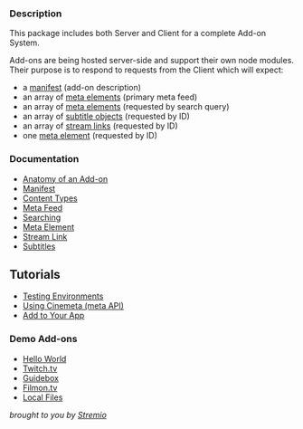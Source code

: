 ### Description

This package includes both Server and Client for a complete Add-on System.

Add-ons are being hosted server-side and support their own node modules. Their purpose is to respond to requests from the Client which will expect:

- a [manifest](/docs/manifest.md) (add-on description)
- an array of [meta elements](/docs/meta/meta.element.md) (primary meta feed)
- an array of [meta elements](/docs/meta/meta.element.md) (requested by search query)
- an array of [subtitle objects](/docs/subtitles/subtitles.object.md) (requested by ID)
- an array of [stream links](/docs/steam/stream.link.md) (requested by ID)
- one [meta element](/docs/meta/meta.element.md) (requested by ID)

### Documentation

- [Anatomy of an Add-on](/docs/README.md)
- [Manifest](/docs/manifest.md)
- [Content Types](/docs/content.types.md)
- [Meta Feed](/docs/api/meta/meta.feed.md)
- [Searching](/docs/api/meta/meta.search.md)
- [Meta Element](/docs/api/meta/meta.element.md)
- [Stream Link](/docs/api/stream/README.md)
- [Subtitles](/docs/api/subtitles/README.md)

## Tutorials

- [Testing Environments](/docs/tutorial/testing.md)
- [Using Cinemeta (meta API)](/docs/tutorial/using-cinemeta.md)
- [Add to Your App](/docs/tutorial/add.to.app.md)

### Demo Add-ons

- [Hello World](https://github.com/Ivshti/addon-helloworld)
- [Twitch.tv](https://github.com/jaruba/stremio-twitch)
- [Guidebox](http://github.com/Stremio/guidebox-stremio)
- [Filmon.tv](http://github.com/Stremio/filmon-stremio)
- [Local Files](http://github.com/Stremio/stremio-local-files)

_brought to you by [Stremio](http://www.strem.io/)_
